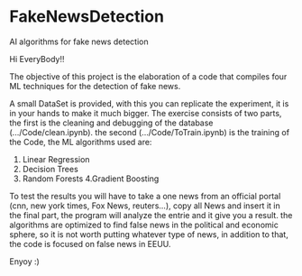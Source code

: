 # FakeNewsDetection
AI algorithms for fake news detection 

Hi EveryBody!!

The objective of this project is the elaboration of a code that compiles four ML techniques for the detection of fake news.

A small DataSet is provided, with this you can replicate the experiment, it is in your hands to make it much bigger.
The exercise consists of two parts, the first is the cleaning and debugging of the database (.../Code/clean.ipynb). the second (.../Code/ToTrain.ipynb) is the training of the Code, the ML algorithms used are:

  1. Linear Regression
  2. Decision Trees
  3. Random Forests
  4.Gradient Boosting

To test the results you will have to take a one news from an official portal (cnn, new york times, Fox News, reuters...), copy all News and insert it in the final part, the program will analyze the entrie and it give you a result. the algorithms are optimized to find false news in the political and economic sphere, so it is not worth putting whatever type of news, in addition to that, the code is focused on false news in EEUU.

Enyoy :)
